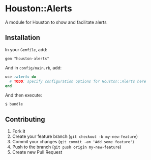 # Houston::Alerts

A module for Houston to show and facilitate alerts


## Installation

In your `Gemfile`, add:

    gem "houston-alerts"

And in `config/main.rb`, add:

```ruby
use :alerts do
  # TODO: specify configuration options for Houston::Alerts here
end
```

And then execute:

    $ bundle


## Contributing

1. Fork it
2. Create your feature branch (`git checkout -b my-new-feature`)
3. Commit your changes (`git commit -am 'Add some feature'`)
4. Push to the branch (`git push origin my-new-feature`)
5. Create new Pull Request
